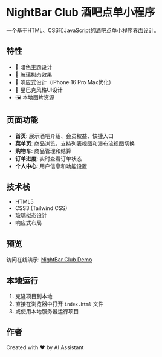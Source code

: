 # NightBar Club 酒吧点单小程序

一个基于HTML、CSS和JavaScript的酒吧点单小程序界面设计。

## 特性

- 🌙 暗色主题设计
- 🔮 玻璃拟态效果
- 📱 响应式设计（iPhone 16 Pro Max优化）
- 🎨 星巴克风格UI设计
- 🖼️ 本地图片资源

## 页面功能

- **首页**: 展示酒吧介绍、会员权益、快捷入口
- **菜单页**: 商品浏览，支持列表视图和瀑布流视图切换
- **购物车**: 商品管理和结算
- **订单进度**: 实时查看订单状态
- **个人中心**: 用户信息和功能设置

## 技术栈

- HTML5
- CSS3 (Tailwind CSS)
- 玻璃拟态设计
- 响应式布局

## 预览

访问在线演示: [NightBar Club Demo](https://your-username.github.io/club_app)

## 本地运行

1. 克隆项目到本地
2. 直接在浏览器中打开 `index.html` 文件
3. 或使用本地服务器运行项目

## 作者

Created with ❤️ by AI Assistant 